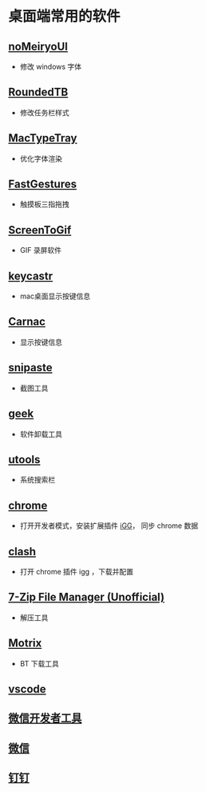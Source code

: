 # 桌面端常用的软件


## [noMeiryoUI](https://github.com/Tatsu-syo/noMeiryoUI)
- 修改 windows 字体

## [RoundedTB](https://github.com/Erisa/RoundedTB)
- 修改任务栏样式

## [MacTypeTray](https://www.mactype.net/)
- 优化字体渲染

## [FastGestures](https://fg.zhaokeli.com/)
- 触摸板三指拖拽

## [ScreenToGif](https://github.com/NickeManarin/ScreenToGif)
- GIF 录屏软件

## [keycastr](https://github.com/keycastr/keycastr)
- mac桌面显示按键信息

## [Carnac](https://github.com/Code52/carnac)
- 显示按键信息

## [snipaste](https://zh.snipaste.com/)
- 截图工具

## [geek](https://geekuninstaller.com/download)
- 软件卸载工具

## [utools](https://www.u.tools/)
- 系统搜索栏

## [chrome](https://chrome.google.com)
- 打开开发者模式，安装扩展插件 [iGG](https://iguge.xyz/)， 同步 chrome 数据

## [clash](https://github.com/Fndroid/clash_for_windows_pkg/releases/download/0.20.15/Clash.for.Windows.Setup.0.20.15.exe)
- 打开 chrome 插件 igg ，下载并配置

## [7-Zip File Manager (Unofficial)](https://apps.microsoft.com/store/detail/7zip-file-manager-unofficial/9MZ81RMK8JFD?hl=en-us&gl=us)
- 解压工具

## [Motrix](https://motrix.app/)
- BT 下载工具

## [vscode](https://code.visualstudio.com/)
## [微信开发者工具](https://developers.weixin.qq.com/miniprogram/dev/devtools/download.html)
## [微信](https://weixin.qq.com/)
## [钉钉](https://page.dingtalk.com/wow/z/dingtalk/simple/ddhomedownlaod#/)
